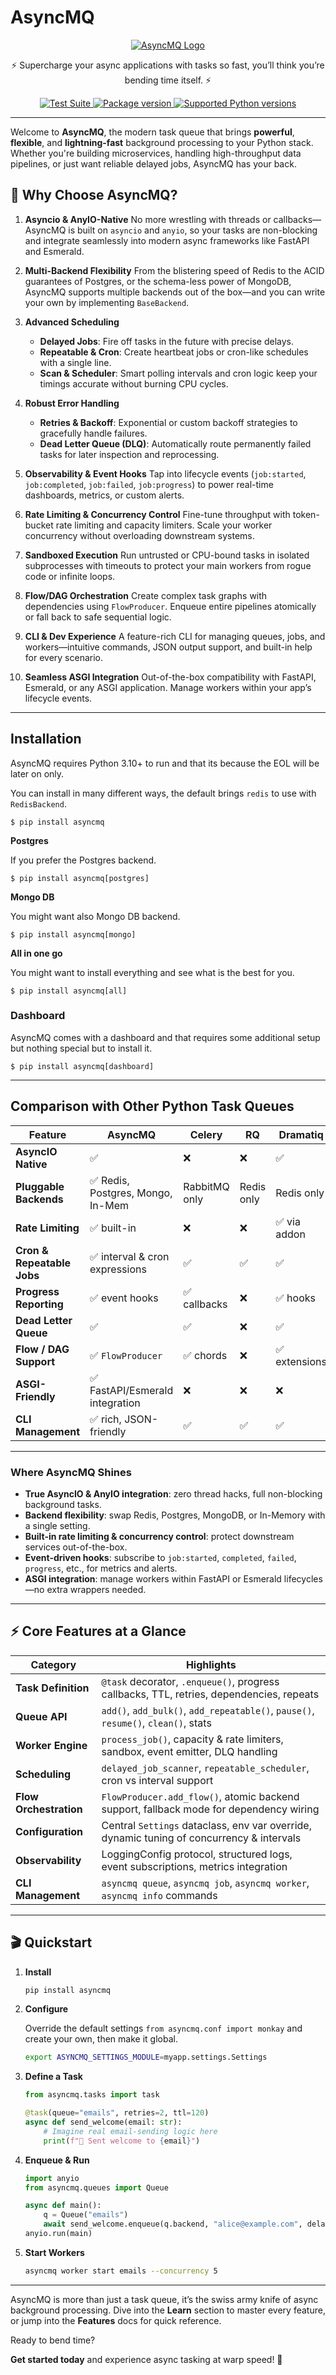 # AsyncMQ

<p align="center">
  <a href="https://asyncmq.dymmond.com"><img src="https://res.cloudinary.com/dymmond/image/upload/v1746002620/asyncmq/oq2qhgqdlra7rudxaqhl.png" alt="AsyncMQ Logo"></a>
</p>

<p align="center">
  <span>⚡ Supercharge your async applications with tasks so fast, you’ll think you’re bending time itself. ⚡</span>
</p>

<p align="center">
  <a href="https://github.com/dymmond/asyncmq/actions/workflows/test-suite.yml/badge.svg?event=push&branch=main" target="_blank">
    <img src="https://github.com/dymmond/asyncmq/actions/workflows/test-suite.yml/badge.svg?event=push&branch=main" alt="Test Suite">
  </a>
  <a href="https://pypi.org/project/asyncmq" target="_blank">
    <img src="https://img.shields.io/pypi/v/asyncmq?color=%2334D058&label=pypi%20package" alt="Package version">
  </a>
  <a href="https://img.shields.io/pypi/pyversions/asyncmq.svg?color=%2334D058" target="_blank">
    <img src="https://img.shields.io/pypi/pyversions/asyncmq.svg?color=%2334D058" alt="Supported Python versions">
  </a>
</p>

---

Welcome to **AsyncMQ**, the modern task queue that brings **powerful**, **flexible**, and **lightning-fast** background processing to your Python stack. Whether you're building microservices, handling high-throughput data pipelines, or just want reliable delayed jobs, AsyncMQ has your back.

## 🚀 Why Choose AsyncMQ?

1. **Asyncio & AnyIO-Native**
   No more wrestling with threads or callbacks—AsyncMQ is built on `asyncio` and `anyio`, so your tasks are non-blocking and integrate seamlessly into modern async frameworks like FastAPI and Esmerald.

2. **Multi-Backend Flexibility**
   From the blistering speed of Redis to the ACID guarantees of Postgres, or the schema-less power of MongoDB, AsyncMQ supports multiple backends out of the box—and you can write your own by implementing `BaseBackend`.

3. **Advanced Scheduling**

   * **Delayed Jobs**: Fire off tasks in the future with precise delays.
   * **Repeatable & Cron**: Create heartbeat jobs or cron-like schedules with a single line.
   * **Scan & Scheduler**: Smart polling intervals and cron logic keep your timings accurate without burning CPU cycles.

4. **Robust Error Handling**

   * **Retries & Backoff**: Exponential or custom backoff strategies to gracefully handle failures.
   * **Dead Letter Queue (DLQ)**: Automatically route permanently failed tasks for later inspection and reprocessing.

5. **Observability & Event Hooks**
   Tap into lifecycle events (`job:started`, `job:completed`, `job:failed`, `job:progress`) to power real-time dashboards, metrics, or custom alerts.

6. **Rate Limiting & Concurrency Control**
   Fine-tune throughput with token-bucket rate limiting and capacity limiters. Scale your worker concurrency without overloading downstream systems.

7. **Sandboxed Execution**
   Run untrusted or CPU-bound tasks in isolated subprocesses with timeouts to protect your main workers from rogue code or infinite loops.

8. **Flow/DAG Orchestration**
   Create complex task graphs with dependencies using `FlowProducer`. Enqueue entire pipelines atomically or fall back to safe sequential logic.

9. **CLI & Dev Experience**
   A feature-rich CLI for managing queues, jobs, and workers—intuitive commands, JSON output support, and built-in help for every scenario.

10. **Seamless ASGI Integration**
    Out-of-the-box compatibility with FastAPI, Esmerald, or any ASGI application. Manage workers within your app’s lifecycle events.

---

## Installation

AsyncMQ requires Python 3.10+ to run and that its because the EOL will be later on only.

You can install in many different ways, the default brings `redis` to use with `RedisBackend`.

```shell
$ pip install asyncmq
```

**Postgres**

If you prefer the Postgres backend.

```shell
$ pip install asyncmq[postgres]
```

**Mongo DB**

You might want also Mongo DB backend.

```shell
$ pip install asyncmq[mongo]
```

**All in one go**

You might want to install everything and see what is the best for you.

```shell
$ pip install asyncmq[all]
```

### Dashboard

AsyncMQ comes with a dashboard and that requires some additional setup but nothing special but to install it.

```shell
$ pip install asyncmq[dashboard]
```

---

## Comparison with Other Python Task Queues

| Feature                    | **AsyncMQ**                      | Celery        | RQ         | Dramatiq     | Huey       |
| -------------------------- | -------------------------------- | ------------- | ---------- | ------------ | ---------- |
| **AsyncIO Native**         | ✅                                | ❌             | ❌          | ✅            | ❌          |
| **Pluggable Backends**     | ✅ Redis, Postgres, Mongo, In-Mem | RabbitMQ only | Redis only | Redis only   | Redis only |
| **Rate Limiting**          | ✅ built-in                       | ❌             | ❌          | ✅ via addon  | ❌          |
| **Cron & Repeatable Jobs** | ✅ interval & cron expressions    | ✅             | ✅          | ✅            | ✅          |
| **Progress Reporting**     | ✅ event hooks                    | ✅ callbacks   | ❌          | ✅ hooks      | ❌          |
| **Dead Letter Queue**      | ✅                                | ✅             | ❌          | ✅            | ✅          |
| **Flow / DAG Support**     | ✅ `FlowProducer`                 | ✅ chords      | ❌          | ✅ extensions | ❌          |
| **ASGI-Friendly**          | ✅ FastAPI/Esmerald integration   | ❌             | ❌          | ❌            | ❌          |
| **CLI Management**         | ✅ rich, JSON-friendly            | ✅             | ✅          | ✅            | ✅          |

---

### Where **AsyncMQ** Shines

* **True AsyncIO & AnyIO integration**: zero thread hacks, full non-blocking background tasks.
* **Backend flexibility**: swap Redis, Postgres, MongoDB, or In-Memory with a single setting.
* **Built-in rate limiting & concurrency control**: protect downstream services out-of-the-box.
* **Event-driven hooks**: subscribe to `job:started`, `completed`, `failed`, `progress`, etc., for metrics and alerts.
* **ASGI integration**: manage workers within FastAPI or Esmerald lifecycles—no extra wrappers needed.

---

## ⚡ Core Features at a Glance

| Category               | Highlights                                                                                |
| ---------------------- | ----------------------------------------------------------------------------------------- |
| **Task Definition**    | `@task` decorator, `.enqueue()`, progress callbacks, TTL, retries, dependencies, repeats  |
| **Queue API**          | `add()`, `add_bulk()`, `add_repeatable()`, `pause()`, `resume()`, `clean()`, stats        |
| **Worker Engine**      | `process_job()`, capacity & rate limiters, sandbox, event emitter, DLQ handling           |
| **Scheduling**         | `delayed_job_scanner`, `repeatable_scheduler`, cron vs interval support                   |
| **Flow Orchestration** | `FlowProducer.add_flow()`, atomic backend support, fallback mode for dependency wiring    |
| **Configuration**      | Central `Settings` dataclass, env var override, dynamic tuning of concurrency & intervals |
| **Observability**      | LoggingConfig protocol, structured logs, event subscriptions, metrics integration         |
| **CLI Management**     | `asyncmq queue`, `asyncmq job`, `asyncmq worker`, `asyncmq info` commands                 |

---

## 🎬 Quickstart

1. **Install**

   ```bash
   pip install asyncmq
   ```
2. **Configure**

   Override the default settings `from asyncmq.conf import monkay` and create your own, then make it global.

   ```bash
   export ASYNCMQ_SETTINGS_MODULE=myapp.settings.Settings
   ```
3. **Define a Task**

   ```python
   from asyncmq.tasks import task

   @task(queue="emails", retries=2, ttl=120)
   async def send_welcome(email: str):
       # Imagine real email-sending logic here
       print(f"📧 Sent welcome to {email}")
   ```
4. **Enqueue & Run**

   ```python
   import anyio
   from asyncmq.queues import Queue

   async def main():
       q = Queue("emails")
       await send_welcome.enqueue(q.backend, "alice@example.com", delay=10)
   anyio.run(main)
   ```
5. **Start Workers**

   ```bash
   asyncmq worker start emails --concurrency 5
   ```

---

AsyncMQ is more than just a task queue, it’s the swiss army knife of async background processing.
Dive into the **Learn** section to master every feature, or jump into the **Features** docs for quick reference.

Ready to bend time?

**Get started today** and experience async tasking at warp speed! 🎉

